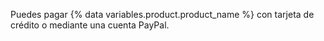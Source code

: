 Puedes pagar {% data variables.product.product_name %} con tarjeta de crédito o mediante una cuenta PayPal.
